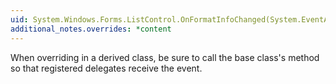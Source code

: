 ```yaml
---
uid: System.Windows.Forms.ListControl.OnFormatInfoChanged(System.EventArgs)
additional_notes.overrides: *content
---
```


<p>When overriding <xref href="System.Windows.Forms.ListControl.OnFormatInfoChanged(System.EventArgs)"></xref> in a derived class, be sure to call the base class's <xref href="System.Windows.Forms.ListControl.OnFormatInfoChanged(System.EventArgs)"></xref> method so that registered delegates receive the event.</p>


